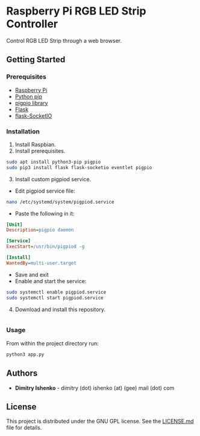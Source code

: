 # Raspberry Pi RGB LED Strip Controller

Control RGB LED Strip through a web browser.

## Getting Started

### Prerequisites

* [Raspberry Pi](https://www.raspberrypi.org/)
* [Python pip](https://pypi.org/project/pip/)
* [pigpio library](http://abyz.me.uk/rpi/pigpio/)
* [Flask](http://flask.pocoo.org/)
* [flask-SocketIO](https://flask-socketio.readthedocs.io/en/latest/)

### Installation

1. Install Raspbian.
2. Install prerequisites.
```bash
sudo apt install python3-pip pigpio
sudo pip3 install flask flask-socketio eventlet pigpio
```
3. Install custom pigpiod service.
- Edit pigpiod service file:
```bash
nano /etc/systemd/system/pigpiod.service
```
- Paste the following in it:
```ini
[Unit]
Description=pigpio daemon

[Service]
ExecStart=/usr/bin/pigpiod -g

[Install]
WantedBy=multi-user.target
```
- Save and exit
- Enable and start the service:
```bash
sudo systemctl enable pigpiod.service
sudo systemctl start pigpiod.service
```
4. Download and install this repository.
```bash
```

### Usage

From within the project directory run:

```bash
python3 app.py
```

## Authors

* **Dimitry Ishenko** - dimitry (dot) ishenko (at) (gee) mail (dot) com

## License

This project is distributed under the GNU GPL license. See the
[LICENSE.md](LICENSE.md) file for details.

